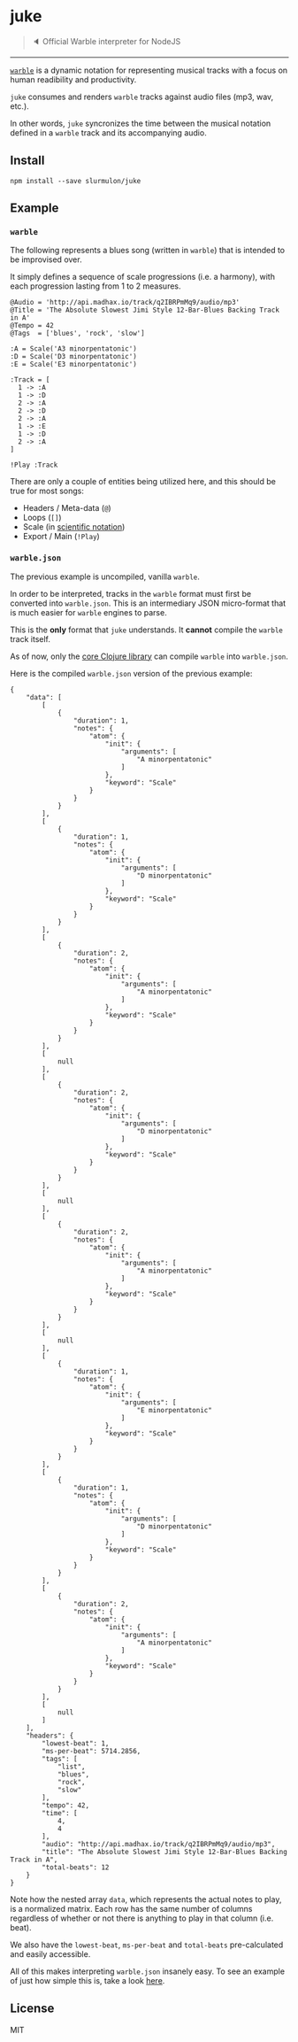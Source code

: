 # juke
> :speaker: Official Warble interpreter for NodeJS
---

[`warble`](https://github.com/slurmulon/warble) is a dynamic notation for representing musical tracks with a focus on human readibility and productivity.

`juke` consumes and renders `warble` tracks against audio files (mp3, wav, etc.).

In other words, `juke` syncronizes the time between the musical notation defined in a `warble` track and its accompanying audio.

## Install

`npm install --save slurmulon/juke`

## Example

### `warble`

The following represents a blues song (written in `warble`) that is intended to be improvised over.

It simply defines a sequence of scale progressions (i.e. a harmony), with each progression lasting from 1 to 2 measures.

```
@Audio = 'http://api.madhax.io/track/q2IBRPmMq9/audio/mp3'
@Title = 'The Absolute Slowest Jimi Style 12-Bar-Blues Backing Track in A'
@Tempo = 42
@Tags  = ['blues', 'rock', 'slow']

:A = Scale('A3 minorpentatonic')
:D = Scale('D3 minorpentatonic')
:E = Scale('E3 minorpentatonic')

:Track = [
  1 -> :A
  1 -> :D
  2 -> :A
  2 -> :D
  2 -> :A
  1 -> :E
  1 -> :D
  2 -> :A
]

!Play :Track
```

There are only a couple of entities being utilized here, and this should be true for most songs:

- Headers / Meta-data (`@`)
- Loops (`[]`)
- Scale (in [scientific notation](https://en.wikipedia.org/wiki/Scientific_pitch_notation))
- Export / Main (`!Play`)

### `warble.json`

The previous example is uncompiled, vanilla `warble`.

In order to be interpreted, tracks in the `warble` format must first be converted into `warble.json`. This is an intermediary JSON micro-format that is much easier for `warble` engines to parse.

This is the **only** format that `juke` understands. It **cannot** compile the `warble` track itself.

As of now, only the [core Clojure library](https://github.com/slurmulon/warble#usage) can compile `warble` into `warble.json`.

Here is the compiled `warble.json` version of the previous example:

```
{
    "data": [
        [
            {
                "duration": 1,
                "notes": {
                    "atom": {
                        "init": {
                            "arguments": [
                                "A minorpentatonic"
                            ]
                        },
                        "keyword": "Scale"
                    }
                }
            }
        ],
        [
            {
                "duration": 1,
                "notes": {
                    "atom": {
                        "init": {
                            "arguments": [
                                "D minorpentatonic"
                            ]
                        },
                        "keyword": "Scale"
                    }
                }
            }
        ],
        [
            {
                "duration": 2,
                "notes": {
                    "atom": {
                        "init": {
                            "arguments": [
                                "A minorpentatonic"
                            ]
                        },
                        "keyword": "Scale"
                    }
                }
            }
        ],
        [
            null
        ],
        [
            {
                "duration": 2,
                "notes": {
                    "atom": {
                        "init": {
                            "arguments": [
                                "D minorpentatonic"
                            ]
                        },
                        "keyword": "Scale"
                    }
                }
            }
        ],
        [
            null
        ],
        [
            {
                "duration": 2,
                "notes": {
                    "atom": {
                        "init": {
                            "arguments": [
                                "A minorpentatonic"
                            ]
                        },
                        "keyword": "Scale"
                    }
                }
            }
        ],
        [
            null
        ],
        [
            {
                "duration": 1,
                "notes": {
                    "atom": {
                        "init": {
                            "arguments": [
                                "E minorpentatonic"
                            ]
                        },
                        "keyword": "Scale"
                    }
                }
            }
        ],
        [
            {
                "duration": 1,
                "notes": {
                    "atom": {
                        "init": {
                            "arguments": [
                                "D minorpentatonic"
                            ]
                        },
                        "keyword": "Scale"
                    }
                }
            }
        ],
        [
            {
                "duration": 2,
                "notes": {
                    "atom": {
                        "init": {
                            "arguments": [
                                "A minorpentatonic"
                            ]
                        },
                        "keyword": "Scale"
                    }
                }
            }
        ],
        [
            null
        ]
    ],
    "headers": {
        "lowest-beat": 1,
        "ms-per-beat": 5714.2856,
        "tags": [
            "list",
            "blues",
            "rock",
            "slow"
        ],
        "tempo": 42,
        "time": [
            4,
            4
        ],
        "audio": "http://api.madhax.io/track/q2IBRPmMq9/audio/mp3",
        "title": "The Absolute Slowest Jimi Style 12-Bar-Blues Backing Track in A",
        "total-beats": 12
    }
}
```

Note how the nested array `data`, which represents the actual notes to play, is a normalized matrix. Each row has the same number of columns regardless of whether or not there is anything to play in that column (i.e. beat).

We also have the `lowest-beat`, `ms-per-beat` and `total-beats` pre-calculated and easily accessible.

All of this makes interpreting `warble.json` insanely easy. To see an example of just how simple this is, take a look [here](https://github.com/slurmulon/juke/blob/master/src/track.js).

## License

MIT
